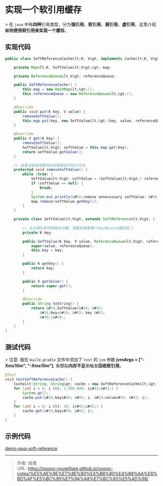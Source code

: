 # 实现一个软引用缓存


&gt; 在 `java` 中有**四种**引用类型，分为**强引用**，**软引用**，**弱引用**，**虚引用**，这里介绍**如何使用软引用来实现一个缓存**。

## 实现代码

```java
public class SoftReferenceCache&lt;K, V&gt; implements Cache&lt;K, V&gt; {

    private Map&lt;K, SoftValue&lt;V&gt;&gt; map;

    private ReferenceQueue&lt;V&gt; referenceQueue;

    public SoftReferenceCache() {
        this.map = new HashMap&lt;&gt;();
        this.referenceQueue = new ReferenceQueue&lt;&gt;();
    }

    @Override
    public void put(K key, V value) {
        removeSoftValue();
        this.map.put(key, new SoftValue&lt;&gt;(key, value, referenceQueue));
    }

    @Override
    public V get(K key) {
        removeSoftValue();
        SoftValue&lt;V&gt; softValue = this.map.get(key);
        return softValue.getValue();
    }

    // 这里没有使用额外的线程来定时执行方法
    protected void removeSoftValue() {
        while (true) {
            SoftValue&lt;V&gt; softValue = (SoftValue&lt;V&gt;) referenceQueue.poll();
            if (softValue == null) {
                break;
            }
            System.out.println(&#34;remove unnecessary softValue: &#34; &#43; softValue);
            map.remove(softValue.getKey());
        }
    }

    private class SoftValue&lt;V&gt; extends SoftReference&lt;V&gt; {
        
        // 从引用队列中获取此对象，就能知道是哪个key和value要回收了。
        private K key;

        public SoftValue(K key, V value, ReferenceQueue&lt;V&gt; referenceQueue) {
            super(value, referenceQueue);
            this.key = key;
        }

        public K getKey() {
            return key;
        }

        public V getValue() {
            return super.get();
        }

        @Override
        public String toString() {
            return &#34;SoftValue{&#34; &#43;
                &#34;key=&#34; &#43; key &#43;
                &#39;}&#39;;
        }
    }
}
```

## 测试代码

&gt; 注意: 我在 `build.gradle` 文件中添加了 `test` 的 `jvm` 参数 **jvmArgs = \[&#34;-Xmx10m&#34;, &#34;-Xms10m&#34;\]**, 来模拟**内存不足**来触发**回收软引用**。

```java
@Test
void testSoftReferenceCache() {
    Cache&lt;String, String&gt; cache = new SoftReferenceCache&lt;&gt;();
    for (int i = 0; i &lt; 1_000_000; i&#43;&#43;) {
        System.gc();
        cache.put(&#34;key&#34; &#43; i, &#34;value&#34; &#43; i);
    }
    for (int i = 0; i &lt; 10; i&#43;&#43;) {
        cache.get(&#34;key&#34; &#43; i);
    }
}
```

## 示例代码

[demo-java-soft-reference](https://github.com/ooooo-youwillsee/demo-java-soft-reference)


---

> 作者: 线偶  
> URL: https://ooooo-youwillsee.github.io/ooooo-notes/%E5%AE%9E%E7%8E%B0%E4%B8%80%E4%B8%AA%E8%BD%AF%E5%BC%95%E7%94%A8%E7%BC%93%E5%AD%98/  

